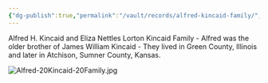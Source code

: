 ```yaml
---
{"dg-publish":true,"permalink":"/vault/records/alfred-kincaid-family/","tags":["Alfred-Kincaid","Eliza-Nettles-Lorton"]}
---
```


Alfred H. Kincaid and Eliza Nettles Lorton Kincaid Family - Alfred was the older brother of James William Kincaid - They lived in Green County, Illinois and later in Atchison, Sumner County, Kansas.

![Alfred-20Kincaid-20Family.jpg](/img/user/assets/Alfred_Kincaid_Family.resources/Alfred-20Kincaid-20Family.jpg)
